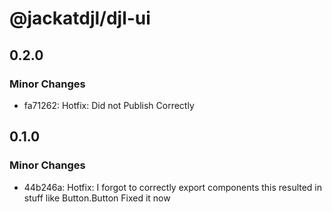 # @jackatdjl/djl-ui

## 0.2.0

### Minor Changes

- fa71262: Hotfix: Did not Publish Correctly

## 0.1.0

### Minor Changes

- 44b246a: Hotfix: I forgot to correctly export components
  this resulted in stuff like Button.Button
  Fixed it now
